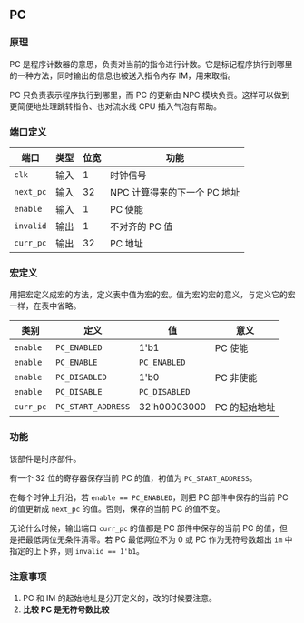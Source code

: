 ## PC

### 原理

PC 是程序计数器的意思，负责对当前的指令进行计数。它是标记程序执行到哪里的一种方法，同时输出的信息也被送入指令内存 IM，用来取指。

PC 只负责表示程序执行到哪里，而 PC 的更新由 NPC 模块负责。这样可以做到更简便地处理跳转指令、也对流水线 CPU 插入气泡有帮助。

### 端口定义

端口 | 类型 | 位宽 | 功能
--- | --- | --- | ---
`clk` | 输入 | 1 | 时钟信号
`next_pc` | 输入 | 32 | NPC 计算得来的下一个 PC 地址
`enable` | 输入 | 1 | PC 使能
`invalid` | 输出 | 1 | 不对齐的 PC 值
`curr_pc` | 输出 | 32 | PC 地址

### 宏定义

用把宏定义成宏的方法，定义表中值为宏的宏。值为宏的宏的意义，与定义它的宏一样，在表中省略。

类别 | 定义 | 值 | 意义
--- | --- | --- | ---
`enable` | `PC_ENABLED` | 1'b1 | PC 使能
`enable` | `PC_ENABLE` | `PC_ENABLED` | 
`enable` | `PC_DISABLED` | 1'b0 | PC 非使能
`enable` | `PC_DISABLE` | `PC_DISABLED` | 
`curr_pc` | `PC_START_ADDRESS` | 32'h00003000 | PC 的起始地址

### 功能

该部件是时序部件。

有一个 32 位的寄存器保存当前 PC 的值，初值为 `PC_START_ADDRESS`。

在每个时钟上升沿，若 `enable == PC_ENABLED`，则把 PC 部件中保存的当前 PC 的值更新成 `next_pc` 的值。否则，保存的当前 PC 的值不变。

无论什么时候，输出端口 `curr_pc` 的值都是 PC 部件中保存的当前 PC 的值，但是把最低两位无条件清零。若 PC 最低两位不为 0 或 PC 作为无符号数超出 `im` 中指定的上下界，则 `invalid == 1'b1`。

### 注意事项

1. PC 和 IM 的起始地址是分开定义的，改的时候要注意。
2. **比较 PC 是无符号数比较**

